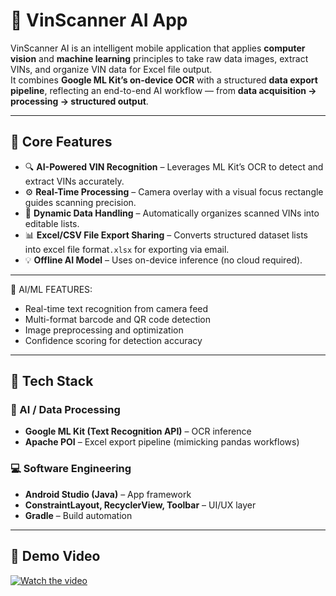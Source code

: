 # 🚗 VinScanner AI App 

VinScanner AI is an intelligent mobile application that applies **computer vision** and **machine learning** principles to take raw data images, extract VINs, and organize VIN data for Excel file output.  
It combines **Google ML Kit’s on-device OCR** with a structured **data export pipeline**, reflecting an end-to-end AI workflow — from **data acquisition → processing → structured output**. 

---

## 🧩 Core Features

- 🔍 **AI-Powered VIN Recognition** – Leverages ML Kit’s OCR to detect and extract VINs accurately.  
- ⚙️ **Real-Time Processing** – Camera overlay with a visual focus rectangle guides scanning precision.  
- 📁 **Dynamic Data Handling** – Automatically organizes scanned VINs into editable lists.  
- 📊 **Excel/CSV File Export Sharing** – Converts structured dataset lists into excel file format`.xlsx` for exporting via email.
- 💡 **Offline AI Model** – Uses on-device inference (no cloud required).  

---

🤖 AI/ML FEATURES:
- Real-time text recognition from camera feed
- Multi-format barcode and QR code detection
- Image preprocessing and optimization
- Confidence scoring for detection accuracy
  
---

## 🧰 Tech Stack

### 🧬 AI / Data Processing
- **Google ML Kit (Text Recognition API)** – OCR inference  
- **Apache POI** – Excel export pipeline (mimicking pandas workflows)

### 💻 Software Engineering
- **Android Studio (Java)** – App framework  
- **ConstraintLayout, RecyclerView, Toolbar** – UI/UX layer  
- **Gradle** – Build automation  

---

## 🎥 Demo Video
[![Watch the video](https://img.youtube.com/vi/q8jsdynda60/0.jpg)](https://youtu.be/q8jsdynda60)
